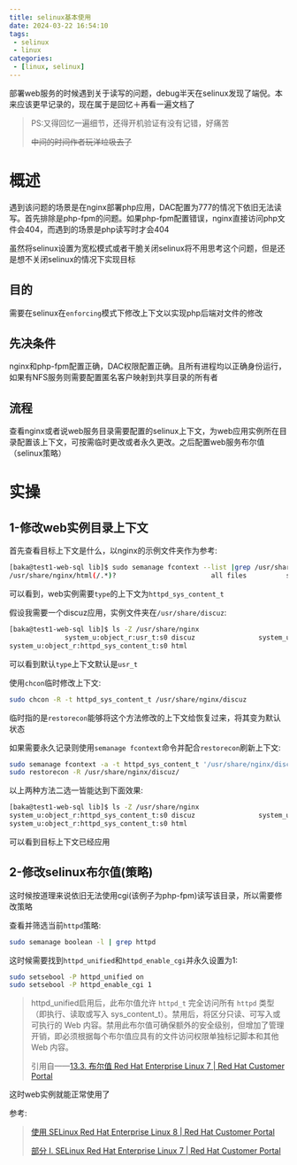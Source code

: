 ```yaml
---
title: selinux基本使用
date: 2024-03-22 16:54:10
tags:
 - selinux
 - linux
categories:
 - [linux, selinux]
---
```


部署web服务的时候遇到关于读写的问题，debug半天在selinux发现了端倪。本来应该更早记录的，现在属于是回忆＋再看一遍文档了

> PS:又得回忆一遍细节，还得开机验证有没有记错，好痛苦
> 
> <del>中间的时间作者玩洋垃圾去了</del>

# 概述

遇到该问题的场景是在nginx部署php应用，DAC配置为777的情况下依旧无法读写。首先排除是php-fpm的问题。如果php-fpm配置错误，nginx直接访问php文件会404，而遇到的场景是php读写时才会404

虽然将selinux设置为宽松模式或者干脆关闭selinux将不用思考这个问题，但是还是想不关闭selinux的情况下实现目标

## 目的

需要在selinux在`enforcing`模式下修改上下文以实现php后端对文件的修改

## 先决条件

nginx和php-fpm配置正确，DAC权限配置正确。且所有进程均以正确身份运行，如果有NFS服务则需要配置匿名客户映射到共享目录的所有者

## 流程

查看nginx或者说web服务目录需要配置的selinux上下文，为web应用实例所在目录配置该上下文，可按需临时更改或者永久更改。之后配置web服务布尔值（selinux策略）

# 实操

## 1-修改web实例目录上下文

首先查看目标上下文是什么，以nginx的示例文件夹作为参考:

```bash
[baka@test1-web-sql lib]$ sudo semanage fcontext --list |grep /usr/share/nginx/html
/usr/share/nginx/html(/.*)?                        all files          system_u:object_r:httpd_sys_content_t:s0
```

可以看到，web实例需要`type`的上下文为`httpd_sys_content_t`

假设我需要一个discuz应用，实例文件夹在`/usr/share/discuz`:

```bash
[baka@test1-web-sql lib]$ ls -Z /usr/share/nginx
              system_u:object_r:usr_t:s0 discuz                system_u:object_r:usr_t:s0 modules
system_u:object_r:httpd_sys_content_t:s0 html
```

可以看到默认`type`上下文默认是`usr_t`

使用`chcon`临时修改上下文:

```bash
sudo chcon -R -t httpd_sys_content_t /usr/share/nginx/discuz
```

临时指的是`restorecon`能够将这个方法修改的上下文给恢复过来，将其变为默认状态

如果需要永久记录则使用`semanage fcontext`命令并配合`restorecon`刷新上下文:

```bash
sudo semanage fcontext -a -t httpd_sys_content_t '/usr/share/nginx/discuz(/.*)?'
sudo restorecon -R /usr/share/nginx/discuz/
```

以上两种方法二选一皆能达到下面效果:

```bash
[baka@test1-web-sql lib]$ ls -Z /usr/share/nginx
system_u:object_r:httpd_sys_content_t:s0 discuz                system_u:object_r:usr_t:s0 modules
system_u:object_r:httpd_sys_content_t:s0 html
```

可以看到目标上下文已经应用

## 2-修改selinux布尔值(策略)

这时候按道理来说依旧无法使用cgi(该例子为php-fpm)读写该目录，所以需要修改策略

查看并筛选当前`httpd`策略:

```bash
sudo semanage boolean -l | grep httpd
```

这时候需要找到`httpd_unified`和`httpd_enable_cgi`并永久设置为1:

```bash
sudo setsebool -P httpd_unified on
sudo setsebool -P httpd_enable_cgi 1
```

> httpd_unified启用后，此布尔值允许 `httpd_t` 完全访问所有 `httpd` 类型（即执行、读取或写入 sys_content_t）。禁用后，将区分只读、可写入或可执行的 Web 内容。禁用此布尔值可确保额外的安全级别，但增加了管理开销，即必须根据每个布尔值应具有的文件访问权限单独标记脚本和其他 Web 内容。
> 
> 
> 
> 引用自——[13.3. 布尔值 Red Hat Enterprise Linux 7 | Red Hat Customer Portal](https://access.redhat.com/documentation/zh-cn/red_hat_enterprise_linux/7/html/selinux_users_and_administrators_guide/sect-managing_confined_services-the_apache_http_server-booleans)

这时web实例就能正常使用了

参考:

> [使用 SELinux Red Hat Enterprise Linux 8 | Red Hat Customer Portal](https://access.redhat.com/documentation/zh-cn/red_hat_enterprise_linux/8/html-single/using_selinux/index)
> 
> [部分 I. SELinux Red Hat Enterprise Linux 7 | Red Hat Customer Portal](https://access.redhat.com/documentation/zh-cn/red_hat_enterprise_linux/7/html/selinux_users_and_administrators_guide/part_i-selinux)
